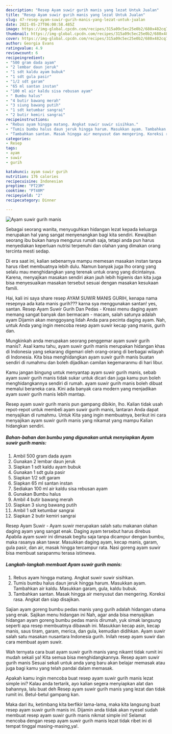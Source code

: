 ```yaml
---
description: "Resep Ayam suwir gurih manis yang lezat Untuk Jualan"
title: "Resep Ayam suwir gurih manis yang lezat Untuk Jualan"
slug: 47-resep-ayam-suwir-gurih-manis-yang-lezat-untuk-jualan
date: 2021-05-27T06:00:58.485Z
image: https://img-global.cpcdn.com/recipes/315a09c5ec25e0b2/680x482cq70/ayam-suwir-gurih-manis-foto-resep-utama.jpg
thumbnail: https://img-global.cpcdn.com/recipes/315a09c5ec25e0b2/680x482cq70/ayam-suwir-gurih-manis-foto-resep-utama.jpg
cover: https://img-global.cpcdn.com/recipes/315a09c5ec25e0b2/680x482cq70/ayam-suwir-gurih-manis-foto-resep-utama.jpg
author: Georgia Evans
ratingvalue: 4.9
reviewcount: 6
recipeingredient:
- "500 gram dada ayam"
- "2 lembar daun jeruk"
- "1 sdt kaldu ayam bubuk"
- "1 sdt gula pasir"
- "1/2 sdt garam"
- "65 ml santan instan"
- "100 ml air kaldu sisa rebusan ayam"
- " Bumbu halus"
- "4 butir bawang merah"
- "3 siung bawang putih"
- "1 sdt ketumbar sangrai"
- "2 butir kemiri sangrai"
recipeinstructions:
- "Rebus ayam hingga matang. Angkat suwir suwir sisihkan."
- "Tumis bumbu halus daun jeruk hingga harum. Masukkan ayam. Tambahkan air kaldu. Masukkan garam, gula, kaldu bubuk."
- "Tambahkan santan. Masak hingga air menyusut dan mengering. Koreksi rasa. Angkat dan siap disajikan."
categories:
- Resep
tags:
- ayam
- suwir
- gurih

katakunci: ayam suwir gurih 
nutrition: 176 calories
recipecuisine: Indonesian
preptime: "PT23M"
cooktime: "PT40M"
recipeyield: "2"
recipecategory: Dinner

---
```



![Ayam suwir gurih manis](https://img-global.cpcdn.com/recipes/315a09c5ec25e0b2/680x482cq70/ayam-suwir-gurih-manis-foto-resep-utama.jpg)

Sebagai seorang wanita, menyuguhkan hidangan lezat kepada keluarga merupakan hal yang sangat menyenangkan bagi kita sendiri. Kewajiban seorang ibu bukan hanya mengurus rumah saja, tetapi anda pun harus menyediakan keperluan nutrisi terpenuhi dan olahan yang dimakan orang tercinta mesti sedap.

Di era  saat ini, kalian sebenarnya mampu memesan masakan instan tanpa harus ribet membuatnya lebih dulu. Namun banyak juga lho orang yang selalu mau menghidangkan yang terenak untuk orang yang dicintainya. Karena, menyajikan masakan sendiri akan jauh lebih higienis dan kita juga bisa menyesuaikan masakan tersebut sesuai dengan masakan kesukaan famili. 

Hai, kali ini saya share resep AYAM SUWIR MANIS GURIH, kenapa nama resepnya ada kata manis gurih??? karna sya menggunakan santan! yes, santan. Resep Ayam Suwir Gurih Dan Pedas - Kreasi menu daging ayam memang sangat banyak dan bermacam - macam, salah satunya adalah ayam Dijamin akan menggoyang lidah Anda para pecinta daging ayam. Nah, untuk Anda yang ingin mencoba resep ayam suwir kecap yang manis, gurih dan.

Mungkinkah anda merupakan seorang penggemar ayam suwir gurih manis?. Asal kamu tahu, ayam suwir gurih manis merupakan hidangan khas di Indonesia yang sekarang digemari oleh orang-orang di berbagai wilayah di Indonesia. Kita bisa menghidangkan ayam suwir gurih manis buatan sendiri di rumahmu dan boleh dijadikan camilan kegemaranmu di hari libur.

Kamu jangan bingung untuk menyantap ayam suwir gurih manis, sebab ayam suwir gurih manis tidak sukar untuk dicari dan juga kamu pun boleh menghidangkannya sendiri di rumah. ayam suwir gurih manis boleh dibuat memalui beraneka cara. Kini ada banyak cara modern yang menjadikan ayam suwir gurih manis lebih mantap.

Resep ayam suwir gurih manis pun gampang dibikin, lho. Kalian tidak usah repot-repot untuk membeli ayam suwir gurih manis, lantaran Anda dapat menyajikan di rumahmu. Untuk Kita yang ingin membuatnya, berikut ini cara menyajikan ayam suwir gurih manis yang nikamat yang mampu Kalian hidangkan sendiri.

<!--inarticleads1-->

##### Bahan-bahan dan bumbu yang digunakan untuk menyiapkan Ayam suwir gurih manis:

1. Ambil 500 gram dada ayam
1. Gunakan 2 lembar daun jeruk
1. Siapkan 1 sdt kaldu ayam bubuk
1. Gunakan 1 sdt gula pasir
1. Siapkan 1/2 sdt garam
1. Siapkan 65 ml santan instan
1. Sediakan 100 ml air kaldu sisa rebusan ayam
1. Gunakan  Bumbu halus
1. Ambil 4 butir bawang merah
1. Siapkan 3 siung bawang putih
1. Ambil 1 sdt ketumbar sangrai
1. Siapkan 2 butir kemiri sangrai


Resep Ayam Suwir - Ayam suwir merupakan salah satu makanan olahan daging ayam yang sangat enak. Daging ayam tersebut harus direbus Apabila ayam suwir ini dimasak begitu saja tanpa dicampur dengan bumbu, maka rasanya akan tawar. Masukkan daging ayam, kecap manis, garam, gula pasir, dan air, masak hingga tercampur rata. Nasi goreng ayam suwir bisa membuat sarapanmu terasa istimewa. 

<!--inarticleads2-->

##### Langkah-langkah membuat Ayam suwir gurih manis:

1. Rebus ayam hingga matang. Angkat suwir suwir sisihkan.
1. Tumis bumbu halus daun jeruk hingga harum. Masukkan ayam. Tambahkan air kaldu. Masukkan garam, gula, kaldu bubuk.
1. Tambahkan santan. Masak hingga air menyusut dan mengering. Koreksi rasa. Angkat dan siap disajikan.


Sajian ayam goreng bumbu pedas manis yang gurih adalah hidangan utama yang enak. Sajikan menu hidangan ini Nah, agar anda bisa menyajikan hidangan ayam goreng bumbu pedas manis dirumah, yuk simak langsung seperti apa resep membuatnya dibawah ini. Masukkan kecap asin, kecap manis, saus tiram, garam, merica, dan gula, kemudian didihkan. Ayam suwir salah satu masakan nusantara Indonesia gurih. Inilah resep ayam suwir dan cara membuat ayam suwir. 

Wah ternyata cara buat ayam suwir gurih manis yang nikamt tidak rumit ini mudah sekali ya! Kita semua bisa menghidangkannya. Resep ayam suwir gurih manis Sesuai sekali untuk anda yang baru akan belajar memasak atau juga bagi kamu yang telah pandai dalam memasak.

Apakah kamu ingin mencoba buat resep ayam suwir gurih manis lezat simple ini? Kalau anda tertarik, ayo kalian segera menyiapkan alat dan bahannya, lalu buat deh Resep ayam suwir gurih manis yang lezat dan tidak rumit ini. Betul-betul gampang kan. 

Maka dari itu, ketimbang kita berfikir lama-lama, maka kita langsung buat resep ayam suwir gurih manis ini. Dijamin anda tiidak akan nyesel sudah membuat resep ayam suwir gurih manis nikmat simple ini! Selamat mencoba dengan resep ayam suwir gurih manis lezat tidak ribet ini di tempat tinggal masing-masing,ya!.

